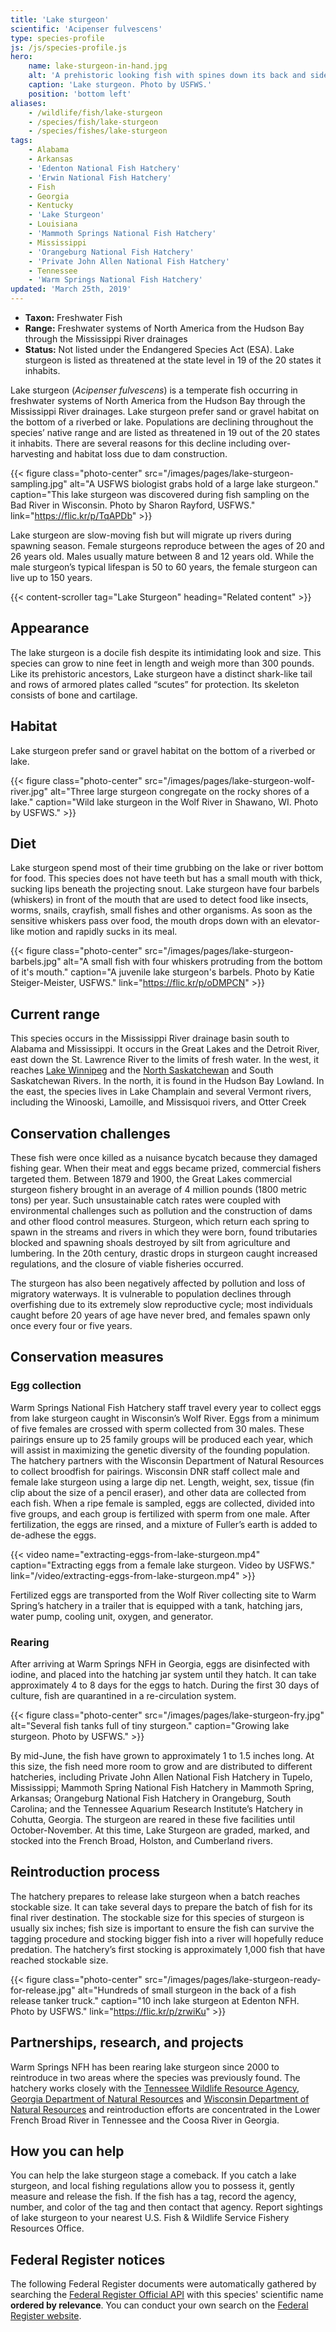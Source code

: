 ```yaml
---
title: 'Lake sturgeon'
scientific: 'Acipenser fulvescens'
type: species-profile
js: /js/species-profile.js
hero:
    name: lake-sturgeon-in-hand.jpg
    alt: 'A prehistoric looking fish with spines down its back and sides.'
    caption: 'Lake sturgeon. Photo by USFWS.'
    position: 'bottom left'
aliases:
    - /wildlife/fish/lake-sturgeon
    - /species/fish/lake-sturgeon
    - /species/fishes/lake-sturgeon
tags:
    - Alabama
    - Arkansas
    - 'Edenton National Fish Hatchery'
    - 'Erwin National Fish Hatchery'
    - Fish
    - Georgia
    - Kentucky
    - 'Lake Sturgeon'
    - Louisiana
    - 'Mammoth Springs National Fish Hatchery'
    - Mississippi
    - 'Orangeburg National Fish Hatchery'
    - 'Private John Allen National Fish Hatchery'
    - Tennessee
    - 'Warm Springs National Fish Hatchery'
updated: 'March 25th, 2019'
---
```


- **Taxon:** Freshwater Fish
- **Range:** Freshwater systems of North America from the Hudson Bay through the Mississippi River drainages
- **Status:** Not listed under the Endangered Species Act (ESA). Lake sturgeon is listed as threatened at the state level in 19 of the 20 states it inhabits.

Lake sturgeon (_Acipenser fulvescens_) is a temperate fish occurring in freshwater systems of North America from the Hudson Bay through the Mississippi River drainages. Lake sturgeon prefer sand or gravel habitat on the bottom of a riverbed or lake. Populations are declining throughout the species’ native range and are listed as threatened in 19 out of the 20 states it inhabits. There are several reasons for this decline including over-harvesting and habitat loss due to dam construction.

{{< figure class="photo-center" src="/images/pages/lake-sturgeon-sampling.jpg" alt="A USFWS biologist grabs hold of a large lake sturgeon." caption="This lake sturgeon was discovered during fish sampling on the Bad River in Wisconsin. Photo by Sharon Rayford, USFWS." link="https://flic.kr/p/TqAPDb" >}}

Lake sturgeon are slow-moving fish but will migrate up rivers during spawning season. Female sturgeons reproduce between the ages of 20 and 26 years old. Males usually mature between 8 and 12 years old. While the male sturgeon’s typical lifespan is 50 to 60 years, the female sturgeon can live up to 150 years.

{{< content-scroller tag="Lake Sturgeon" heading="Related content" >}}

## Appearance

The lake sturgeon is a docile fish despite its intimidating look and size. This species can grow to nine feet in length and weigh more than 300 pounds. Like its prehistoric ancestors, Lake sturgeon have a distinct shark-like tail and rows of armored plates called “scutes” for protection. Its skeleton consists of bone and cartilage.

## Habitat

Lake sturgeon prefer sand or gravel habitat on the bottom of a riverbed or lake.

{{< figure class="photo-center" src="/images/pages/lake-sturgeon-wolf-river.jpg" alt="Three large sturgeon congregate on the rocky shores of a lake." caption="Wild lake sturgeon in the Wolf River in Shawano, WI. Photo by USFWS." >}}

## Diet

Lake sturgeon spend most of their time grubbing on the lake or river bottom for food. This species does not have teeth but has a small mouth with thick, sucking lips beneath the projecting snout. Lake sturgeon have four barbels (whiskers) in front of the mouth that are used to detect food like insects, worms, snails, crayfish, small fishes and other organisms. As soon as the sensitive whiskers pass over food, the mouth drops down with an elevator-like motion and rapidly sucks in its meal.

{{< figure class="photo-center" src="/images/pages/lake-sturgeon-barbels.jpg" alt="A small fish with four whiskers protruding from the bottom of it's mouth." caption="A juvenile lake sturgeon's barbels. Photo by Katie Steiger-Meister, USFWS." link="https://flic.kr/p/oDMPCN" >}}

## Current range

This species occurs in the Mississippi River drainage basin south to Alabama and Mississippi. It occurs in the Great Lakes and the Detroit River, east down the St. Lawrence River to the limits of fresh water. In the west, it reaches [Lake Winnipeg](https://en.wikipedia.org/wiki/Lake_Winnipeg) and the [North Saskatchewan](https://en.wikipedia.org/wiki/North_Saskatchewan) and South Saskatchewan Rivers. In the north, it is found in the Hudson Bay Lowland. In the east, the species lives in Lake Champlain and several Vermont rivers, including the Winooski, Lamoille, and Missisquoi rivers, and Otter Creek

## Conservation challenges

These fish were once killed as a nuisance bycatch because they damaged fishing gear. When their meat and eggs became prized, commercial fishers targeted them. Between 1879 and 1900, the Great Lakes commercial sturgeon fishery brought in an average of 4 million pounds (1800 metric tons) per year. Such unsustainable catch rates were coupled with environmental challenges such as pollution and the construction of dams and other flood control measures. Sturgeon, which return each spring to spawn in the streams and rivers in which they were born, found tributaries blocked and spawning shoals destroyed by silt from agriculture and lumbering. In the 20th century, drastic drops in sturgeon caught increased regulations, and the closure of viable fisheries occurred.

The sturgeon has also been negatively affected by pollution and loss of migratory waterways. It is vulnerable to population declines through overfishing due to its extremely slow reproductive cycle; most individuals caught before 20 years of age have never bred, and females spawn only once every four or five years.

## Conservation measures

### Egg collection

Warm Springs National Fish Hatchery staff travel every year to collect eggs from lake sturgeon caught in Wisconsin’s Wolf River. Eggs from a minimum of five females are crossed with sperm collected from 30 males. These pairings ensure up to 25 family groups will be produced each year, which will assist in maximizing the genetic diversity of the founding population. The hatchery partners with the Wisconsin Department of Natural Resources to collect broodfish for pairings. Wisconsin DNR staff collect male and female lake sturgeon using a large dip net. Length, weight, sex, tissue (fin clip about the size of a pencil eraser), and other data are collected from each fish. When a ripe female is sampled, eggs are collected, divided into five groups, and each group is fertilized with sperm from one male. After fertilization, the eggs are rinsed, and a mixture of Fuller’s earth is added to de-adhese the eggs.

{{< video name="extracting-eggs-from-lake-sturgeon.mp4" caption="Extracting eggs from a female lake sturgeon. Video by USFWS." link="/video/extracting-eggs-from-lake-sturgeon.mp4" >}}

Fertilized eggs are transported from the Wolf River collecting site to Warm Spring’s hatchery in a trailer that is equipped with a tank, hatching jars, water pump, cooling unit, oxygen, and generator.

### Rearing

After arriving at Warm Springs NFH in Georgia, eggs are disinfected with iodine, and placed into the hatching jar system until they hatch. It can take approximately 4 to 8 days for the eggs to hatch. During the first 30 days of culture, fish are quarantined in a re-circulation system.

{{< figure class="photo-center" src="/images/pages/lake-sturgeon-fry.jpg" alt="Several fish tanks full of tiny sturgeon." caption="Growing lake sturgeon. Photo by USFWS." >}}

By mid-June, the fish have grown to approximately 1 to 1.5 inches long. At this size, the fish need more room to grow and are distributed to different hatcheries, including Private John Allen National Fish Hatchery in Tupelo, Mississippi; Mammoth Spring National Fish Hatchery in Mammoth Spring, Arkansas; Orangeburg National Fish Hatchery in Orangeburg, South Carolina; and the Tennessee Aquarium Research Institute’s Hatchery in Cohutta, Georgia. The sturgeon are reared in these five facilities until October-November.  At this time, Lake Sturgeon are graded, marked, and stocked into the French Broad, Holston, and Cumberland rivers.

## Reintroduction process

The hatchery prepares to release lake sturgeon when a batch reaches stockable size. It can take several days to prepare the batch of fish for its final river destination. The stockable size for this species of sturgeon is usually six inches; fish size is important to ensure the fish can survive the tagging procedure and stocking bigger fish into a river will hopefully reduce predation. The hatchery’s first stocking is approximately 1,000 fish that have reached stockable size.

{{< figure class="photo-center" src="/images/pages/lake-sturgeon-ready-for-release.jpg" alt="Hundreds of small sturgeon in the back of a fish release tanker truck." caption="10 inch lake sturgeon at Edenton NFH. Photo by USFWS." link="https://flic.kr/p/zrwiKu" >}}

## Partnerships, research, and projects

Warm Springs NFH has been rearing lake sturgeon since 2000 to reintroduce in two areas where the species was previously found. The hatchery works closely with the [Tennessee Wildlife Resource Agency](http://www.state.tn.us/twra), [Georgia Department of Natural Resources](http://www.gadnr.org/) and [Wisconsin Department of Natural Resources](http://www.dnr.state.wi.us) and reintroduction efforts are concentrated in the Lower French Broad River in Tennessee and the Coosa River in Georgia.

## How you can help

You can help the lake sturgeon stage a comeback. If you catch a lake sturgeon, and local fishing regulations allow you to possess it, gently measure and release the fish. If the fish has a tag, record the agency, number, and color of the tag and then contact that agency. Report sightings of lake sturgeon to your nearest U.S. Fish & Wildlife Service Fishery Resources Office.

## Federal Register notices

The following Federal Register documents were automatically gathered by searching the [Federal Register Official API](https://www.federalregister.gov/blog/learn/developers) with this species' scientific name **ordered by relevance**. You can conduct your own search on the [Federal Register website](https://www.federalregister.gov/articles/search).
